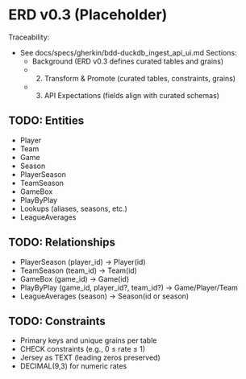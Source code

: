 # ERD v0.3 (Placeholder)

Traceability:
- See docs/specs/gherkin/bdd-duckdb_ingest_api_ui.md
  Sections:
    - Background (ERD v0.3 defines curated tables and grains)
    - 2) Transform & Promote (curated tables, constraints, grains)
    - 3) API Expectations (fields align with curated schemas)

## TODO: Entities
- Player
- Team
- Game
- Season
- PlayerSeason
- TeamSeason
- GameBox
- PlayByPlay
- Lookups (aliases, seasons, etc.)
- LeagueAverages

## TODO: Relationships
- PlayerSeason (player_id) -> Player(id)
- TeamSeason (team_id) -> Team(id)
- GameBox (game_id) -> Game(id)
- PlayByPlay (game_id, player_id?, team_id?) -> Game/Player/Team
- LeagueAverages (season) -> Season(id or season)

## TODO: Constraints
- Primary keys and unique grains per table
- CHECK constraints (e.g., 0 ≤ rate ≤ 1)
- Jersey as TEXT (leading zeros preserved)
- DECIMAL(9,3) for numeric rates